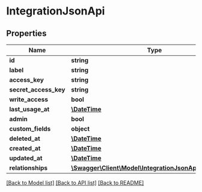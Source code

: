 # IntegrationJsonApi

## Properties
Name | Type | Description | Notes
------------ | ------------- | ------------- | -------------
**id** | **string** |  | [optional] 
**label** | **string** |  | 
**access_key** | **string** |  | 
**secret_access_key** | **string** |  | 
**write_access** | **bool** |  | [optional] 
**last_usage_at** | [**\DateTime**](\DateTime.md) |  | [optional] 
**admin** | **bool** |  | [optional] 
**custom_fields** | **object** |  | [optional] 
**deleted_at** | [**\DateTime**](\DateTime.md) |  | [optional] 
**created_at** | [**\DateTime**](\DateTime.md) |  | 
**updated_at** | [**\DateTime**](\DateTime.md) |  | [optional] 
**relationships** | [**\Swagger\Client\Model\IntegrationJsonApiRelationships**](IntegrationJsonApiRelationships.md) |  | [optional] 

[[Back to Model list]](../../README.md#documentation-for-models) [[Back to API list]](../../README.md#documentation-for-api-endpoints) [[Back to README]](../../README.md)

